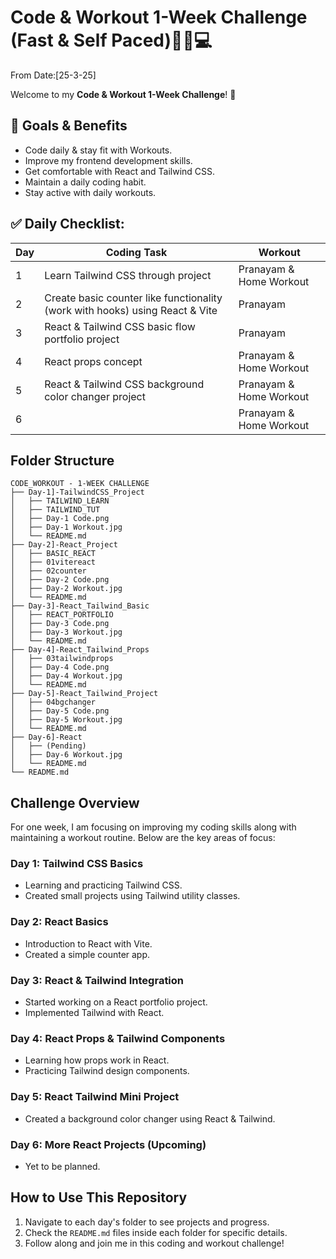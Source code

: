 # Code & Workout 1-Week Challenge (Fast & Self Paced)🏋️‍♂️💻 
From Date:[25-3-25]

Welcome to my **Code & Workout 1-Week Challenge**! 🚀 

## 📌 Goals & Benefits
- Code daily & stay fit with Workouts.
- Improve my frontend development skills.
- Get comfortable with React and Tailwind CSS.
- Maintain a daily coding habit.
- Stay active with daily workouts.

## ✅ Daily Checklist: 
| Day | Coding Task | Workout |
|---|---|---|
| 1 | Learn Tailwind CSS through project | Pranayam & Home Workout |
| 2 | Create basic counter like functionality (work with hooks) using React & Vite  | Pranayam |
| 3 | React & Tailwind CSS basic flow portfolio project | Pranayam |
| 4 | React props concept | Pranayam & Home Workout |
| 5 | React & Tailwind CSS background color changer project | Pranayam & Home Workout |
| 6 |  | Pranayam & Home Workout |

## Folder Structure

```
CODE_WORKOUT - 1-WEEK CHALLENGE
├── Day-1]-TailwindCSS_Project
│   ├── TAILWIND_LEARN
│   ├── TAILWIND_TUT
│   ├── Day-1 Code.png
│   ├── Day-1 Workout.jpg
│   └── README.md
├── Day-2]-React_Project
│   ├── BASIC_REACT
│   ├── 01vitereact
│   ├── 02counter
│   ├── Day-2 Code.png
│   ├── Day-2 Workout.jpg
│   └── README.md
├── Day-3]-React_Tailwind_Basic
│   ├── REACT_PORTFOLIO
│   ├── Day-3 Code.png
│   ├── Day-3 Workout.jpg
│   └── README.md
├── Day-4]-React_Tailwind_Props
│   ├── 03tailwindprops
│   ├── Day-4 Code.png
│   ├── Day-4 Workout.jpg
│   └── README.md
├── Day-5]-React_Tailwind_Project
│   ├── 04bgchanger
│   ├── Day-5 Code.png
│   ├── Day-5 Workout.jpg
│   └── README.md
├── Day-6]-React
│   ├── (Pending)
│   ├── Day-6 Workout.jpg
│   └── README.md
└── README.md
```

## Challenge Overview
For one week, I am focusing on improving my coding skills along with maintaining a workout routine. Below are the key areas of focus:

### **Day 1: Tailwind CSS Basics**
- Learning and practicing Tailwind CSS.
- Created small projects using Tailwind utility classes.

### **Day 2: React Basics**
- Introduction to React with Vite.
- Created a simple counter app.

### **Day 3: React & Tailwind Integration**
- Started working on a React portfolio project.
- Implemented Tailwind with React.

### **Day 4: React Props & Tailwind Components**
- Learning how props work in React.
- Practicing Tailwind design components.

### **Day 5: React Tailwind Mini Project**
- Created a background color changer using React & Tailwind.

### **Day 6: More React Projects (Upcoming)**
- Yet to be planned.


## How to Use This Repository
1. Navigate to each day's folder to see projects and progress.
2. Check the `README.md` files inside each folder for specific details.
3. Follow along and join me in this coding and workout challenge!


